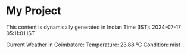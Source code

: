 # My Project

This content is dynamically generated in Indian Time (IST): 2024-07-17 05:11:01 IST


Current Weather in Coimbatore:
Temperature: 23.88 °C
Condition: mist
